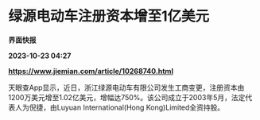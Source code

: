 # 绿源电动车注册资本增至1亿美元
**界面快报**

**2023-10-23 04:27**

**https://www.jiemian.com/article/10268740.html**

天眼查App显示，近日，浙江绿源电动车有限公司发生工商变更，注册资本由1200万美元增至1.02亿美元，增幅达750%。该公司成立于2003年5月，法定代表人为倪捷，由Luyuan International(Hong Kong)Limited全资持股。